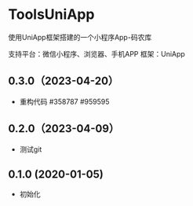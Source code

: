 # ToolsUniApp
使用UniApp框架搭建的一个小程序App-码农库

支持平台：微信小程序、浏览器、手机APP
框架：UniApp

## 0.3.0（2023-04-20）
- 重构代码   #358787  #959595
## 0.2.0（2023-04-09）
- 测试git
## 0.1.0 (2020-01-05)
- 初始化